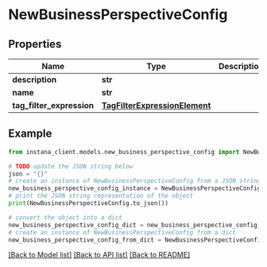 # NewBusinessPerspectiveConfig


## Properties

Name | Type | Description | Notes
------------ | ------------- | ------------- | -------------
**description** | **str** |  | [optional] 
**name** | **str** |  | [optional] 
**tag_filter_expression** | [**TagFilterExpressionElement**](TagFilterExpressionElement.md) |  | [optional] 

## Example

```python
from instana_client.models.new_business_perspective_config import NewBusinessPerspectiveConfig

# TODO update the JSON string below
json = "{}"
# create an instance of NewBusinessPerspectiveConfig from a JSON string
new_business_perspective_config_instance = NewBusinessPerspectiveConfig.from_json(json)
# print the JSON string representation of the object
print(NewBusinessPerspectiveConfig.to_json())

# convert the object into a dict
new_business_perspective_config_dict = new_business_perspective_config_instance.to_dict()
# create an instance of NewBusinessPerspectiveConfig from a dict
new_business_perspective_config_from_dict = NewBusinessPerspectiveConfig.from_dict(new_business_perspective_config_dict)
```
[[Back to Model list]](../README.md#documentation-for-models) [[Back to API list]](../README.md#documentation-for-api-endpoints) [[Back to README]](../README.md)


